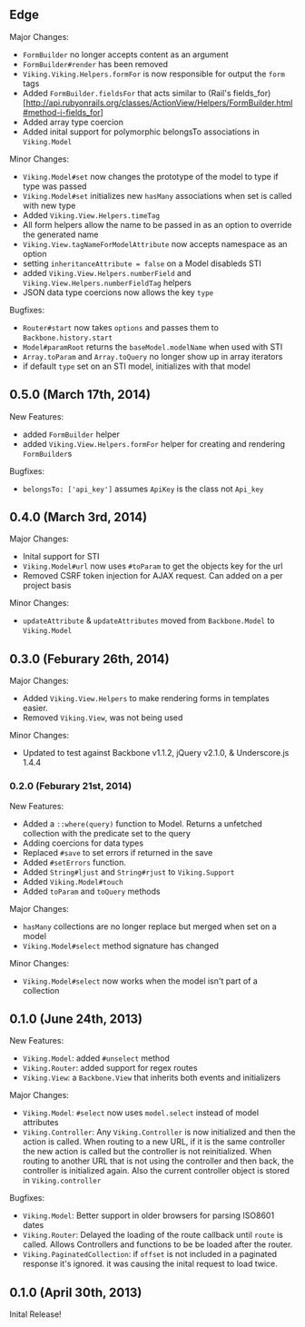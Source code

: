 ## Edge

Major Changes:

 - `FormBuilder` no longer accepts content as an argument
 - `FormBuilder#render` has been removed
 - `Viking.Viking.Helpers.formFor` is now responsible for output the `form` tags
 - Added `FormBuilder.fieldsFor` that acts similar to (Rail's fields\_for)[http://api.rubyonrails.org/classes/ActionView/Helpers/FormBuilder.html#method-i-fields_for]
 - Added array type coercion
 - Added inital support for polymorphic belongsTo associations in `Viking.Model`
 
Minor Changes:

 - `Viking.Model#set` now changes the prototype of the model to type if type was passed
 - `Viking.Model#set` initializes new `hasMany` associations when set is called with new type
 - Added `Viking.View.Helpers.timeTag`
 - All form helpers allow the name to be passed in as an option to override the generated name
 - `Viking.View.tagNameForModelAttribute` now accepts namespace as an option
 - setting `inheritanceAttribute = false` on a Model disableds STI
 - added `Viking.View.Helpers.numberField` and `Viking.View.Helpers.numberFieldTag` helpers
 - JSON data type coercions now allows the key `type`
 
Bugfixes:

  - `Router#start` now takes `options` and passes them to `Backbone.history.start`
  - `Model#paramRoot` returns the `baseModel.modelName` when used with STI
  - `Array.toParam` and `Array.toQuery` no longer show up in array iterators
 - if default `type` set on an STI model, initializes with that model
 
## 0.5.0 (March 17th, 2014)

New Features:

  - added `FormBuilder` helper
  - added `Viking.View.Helpers.formFor` helper for creating and rendering `FormBuilder`s

Bugfixes:

  - `belongsTo: ['api_key']` assumes `ApiKey` is the class not `Api_key`
  
## 0.4.0 (March 3rd, 2014)

Major Changes:

  - Inital support for STI
  - `Viking.Model#url` now uses `#toParam` to get the objects key for the url
  - Removed CSRF token injection for AJAX request. Can added on a per project basis

Minor Changes:

  - `updateAttribute` & `updateAttributes` moved from `Backbone.Model` to `Viking.Model`
  
## 0.3.0 (Feburary 26th, 2014)

Major Changes:

  - Added `Viking.View.Helpers` to make rendering forms in templates easier.
  - Removed `Viking.View`, was not being used
  
Minor Changes:

 - Updated to test against Backbone v1.1.2, jQuery v2.1.0, & Underscore.js 1.4.4
 
### 0.2.0 (Feburary 21st, 2014)

New Features:

  - Added a `::where(query)` function to Model. Returns a unfetched collection with
    the predicate set to the query
  - Adding coercions for data types
  - Replaced `#save` to set errors if returned in the save
  - Added `#setErrors` function.
  - Added `String#ljust` and `String#rjust` to `Viking.Support`
  - Added `Viking.Model#touch`
  - Added `toParam` and `toQuery` methods
  
Major Changes:

  - `hasMany` collections are no longer replace but merged when set on a model
  - `Viking.Model#select` method signature has changed
  
Minor Changes:

- `Viking.Model#select` now works when the model isn't part of a collection

## 0.1.0 (June 24th, 2013)

New Features:

  - `Viking.Model`: added `#unselect` method
  - `Viking.Router`: added support for regex routes
  - `Viking.View`: a `Backbone.View` that inherits both events and
    initializers

Major Changes:

   - `Viking.Model`: `#select` now uses `model.select` instead of model attributes
   - `Viking.Controller`: Any `Viking.Controller` is now initialized and
     then the action is called. When routing to a new URL, if it is the
     same controller the new action is called but the controller is not
     reinitialized. When routing to another URL that is not using the
     controller and then back, the controller is initialized again. Also
     the current controller object is stored in `Viking.controller`

Bugfixes:

  - `Viking.Model`: Better support in older browsers for parsing ISO8601 dates
  - `Viking.Router`: Delayed the loading of the route callback until `route` is
    called. Allows Controllers and functions to be be loaded after the router.
  - `Viking.PaginatedCollection`: if `offset` is not included in a paginated
    response it's ignored. it was causing the inital request to load twice.
	
## 0.1.0 (April 30th, 2013)

Inital Release!
